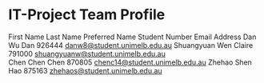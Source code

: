 # IT-Project Team Profile
 First Name    Last Name    Preferred Name    Student Number                Email Address
    Dan           Wu              Dan            926444              danw8@student.unimelb.edu.au
 Shuangyuan      Wen             Claire          791000           shuangyuanw@student.unimelb.edu.au   
   Chen          Chen             Chen           870805              chenc14@student.unimelb.edu.au
  Zhehao         Shen             Hao            875163              zhehaos@student.unimelb.edu.au
